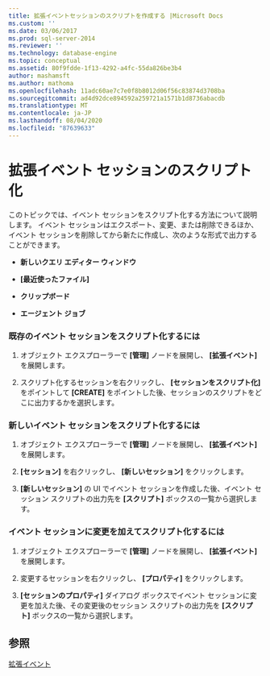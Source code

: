 ```yaml
---
title: 拡張イベントセッションのスクリプトを作成する |Microsoft Docs
ms.custom: ''
ms.date: 03/06/2017
ms.prod: sql-server-2014
ms.reviewer: ''
ms.technology: database-engine
ms.topic: conceptual
ms.assetid: 80f9fdde-1f13-4292-a4fc-55da826be3b4
author: mashamsft
ms.author: mathoma
ms.openlocfilehash: 11adc60ae7c7e0f8b8012d06f56c83874d3708ba
ms.sourcegitcommit: ad4d92dce894592a259721a1571b1d8736abacdb
ms.translationtype: MT
ms.contentlocale: ja-JP
ms.lasthandoff: 08/04/2020
ms.locfileid: "87639633"
---
```

# <a name="script-an-extended-event-session"></a>拡張イベント セッションのスクリプト化
  このトピックでは、イベント セッションをスクリプト化する方法について説明します。 イベント セッションはエクスポート、変更、または削除できるほか、イベント セッションを削除してから新たに作成し、次のような形式で出力することができます。  
  
-   **新しいクエリ エディター ウィンドウ**  
  
-   **[最近使ったファイル]**  
  
-   **クリップボード**  
  
-   **エージェント ジョブ**  
  
### <a name="to-script-an-existing-event-session"></a>既存のイベント セッションをスクリプト化するには  
  
1.  オブジェクト エクスプローラーで **[管理]** ノードを展開し、 **[拡張イベント]** を展開します。  
  
2.  スクリプト化するセッションを右クリックし、 **[セッションをスクリプト化]** をポイントして **[CREATE]** をポイントした後、セッションのスクリプトをどこに出力するかを選択します。  
  
### <a name="to-script-a-new-event-session"></a>新しいイベント セッションをスクリプト化するには  
  
1.  オブジェクト エクスプローラーで **[管理]** ノードを展開し、 **[拡張イベント]** を展開します。  
  
2.  **[セッション]** を右クリックし、 **[新しいセッション]** をクリックします。  
  
3.  **[新しいセッション]** の UI でイベント セッションを作成した後、イベント セッション スクリプトの出力先を **[スクリプト]** ボックスの一覧から選択します。  
  
### <a name="to-script-a-modified-event-session"></a>イベント セッションに変更を加えてスクリプト化するには  
  
1.  オブジェクト エクスプローラーで **[管理]** ノードを展開し、 **[拡張イベント]** を展開します。  
  
2.  変更するセッションを右クリックし、 **[プロパティ]** をクリックします。  
  
3.  **[セッションのプロパティ]** ダイアログ ボックスでイベント セッションに変更を加えた後、その変更後のセッション スクリプトの出力先を **[スクリプト]** ボックスの一覧から選択します。  
  
## <a name="see-also"></a>参照  
 [拡張イベント](../relational-databases/extended-events/extended-events.md)  
  
  

